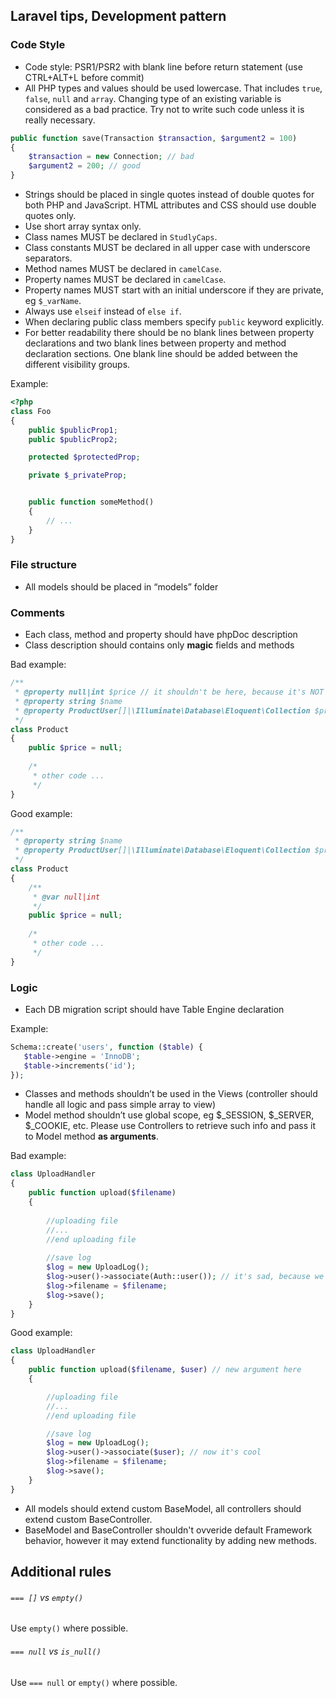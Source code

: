 ## Laravel tips, Development pattern

### Code Style
* Code style: PSR1/PSR2 with blank line before return statement (use CTRL+ALT+L before commit)
* All PHP types and values should be used lowercase. That includes `true`, `false`, `null` and `array`. Changing type of an existing variable is considered as a bad practice. Try not to write such code unless it is really necessary.
```php
public function save(Transaction $transaction, $argument2 = 100)
{
    $transaction = new Connection; // bad
    $argument2 = 200; // good
}
```
* Strings should be placed in single quotes instead of double quotes for both PHP and JavaScript. HTML attributes and CSS should use double quotes only.
* Use short array syntax only.
* Class names MUST be declared in `StudlyCaps`.
* Class constants MUST be declared in all upper case with underscore separators.
* Method names MUST be declared in `camelCase`.
* Property names MUST be declared in `camelCase`.
* Property names MUST start with an initial underscore if they are private, eg `$_varName`.
* Always use `elseif` instead of `else if`.
* When declaring public class members specify `public` keyword explicitly.
* For better readability there should be no blank lines between property declarations and two blank lines
  between property and method declaration sections. One blank line should be added between the different visibility groups.

Example:

```php
<?php
class Foo
{
    public $publicProp1;
    public $publicProp2;

    protected $protectedProp;

    private $_privateProp;


    public function someMethod()
    {
        // ...
    }
}
```
### File structure
* All models should be placed in “models” folder

### Comments
* Each class, method and property should have phpDoc description
* Class description should contains only **magic** fields and methods

Bad example:
```php
/**
 * @property null|int $price // it shouldn't be here, because it's NOT magic property
 * @property string $name
 * @property ProductUser[]|\Illuminate\Database\Eloquent\Collection $productUsers
 */
class Product
{
    public $price = null;
    
    /*
     * other code ...
     */
}
```

Good example:
```php
/**
 * @property string $name
 * @property ProductUser[]|\Illuminate\Database\Eloquent\Collection $productUsers
 */
class Product
{
    /**
     * @var null|int
     */
    public $price = null;
    
    /*
     * other code ...
     */
}
```
### Logic
* Each DB migration script should have Table Engine declaration

Example:
```php
Schema::create('users', function ($table) {
   $table->engine = 'InnoDB';
   $table->increments('id');
});
```
* Classes and methods shouldn’t be used in the Views (controller should handle all logic and pass simple array to view)
* Model method shouldn’t use global scope, eg $_SESSION, $_SERVER, $_COOKIE, etc. Please use Controllers to retrieve such info and pass it to Model method **as arguments**.

Bad example:
```php
class UploadHandler
{
    public function upload($filename)
    {
        
        //uploading file
        //...
        //end uploading file
        
        //save log
        $log = new UploadLog();
        $log->user()->associate(Auth::user()); // it's sad, because we use $_SESSION here
        $log->filename = $filename;
        $log->save();
    }
}
```
Good example:
```php
class UploadHandler
{
    public function upload($filename, $user) // new argument here
    {

        //uploading file
        //...
        //end uploading file

        //save log
        $log = new UploadLog();
        $log->user()->associate($user); // now it's cool
        $log->filename = $filename;
        $log->save();
    }
}
```
* All models should extend custom BaseModel, all controllers should extend custom BaseController.
* BaseModel and BaseController shouldn't ovveride default Framework behavior, however it may extend functionality by adding new methods.

Additional rules
----------------

###### `=== []` vs `empty()`

Use `empty()` where possible.


###### `=== null` vs `is_null()`

Use `=== null` or `empty()` where possible.
